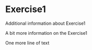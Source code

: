 # Exercise1

Additional information about Exercise1

A bit more information on the Exercise1

One more line of text
